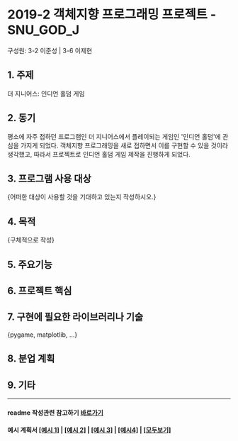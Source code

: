 # 2019-2 객체지향 프로그래밍 프로젝트 - **SNU_GOD_J**
구성원: 3-2 이준성 | 3-6 이제현

## 1. 주제
더 지니어스: 인디언 홀덤 게임

## 2. 동기
평소에 자주 접하던 프로그램인 더 지니어스에서 플레이되는 게임인 '인디언 홀덤'에 관심을 가지게 되었다.
객체지향 프로그래밍을 새로 접하면서 이를 구현할 수 있을 것이라 생각했고, 따라서 프로젝트로 인디언 홀덤 게임 제작을 진행하게 되었다. 

## 3. 프로그램 사용 대상
{어떠한 대상이 사용할 것을 기대하고 있는지 작성하시오.}

## 4. 목적
{구체적으로 작성}

## 5. 주요기능


## 6. 프로젝트 핵심


## 7. 구현에 필요한 라이브러리나 기술
{pygame, matplotlib,  ...}

## 8. **분업 계획**


## 9. 기타

<hr>

#### readme 작성관련 참고하기 [바로가기](https://heropy.blog/2017/09/30/markdown/)

#### 예시 계획서 [[예시 1]](https://docs.google.com/document/d/1hcuGhTtmiTUxuBtr3O6ffrSMahKNhEj33woE02V-84U/edit?usp=sharing) | [[예시 2]](https://docs.google.com/document/d/1FmxTZvmrroOW4uZ34Xfyyk9ejrQNx6gtsB6k7zOvHYE/edit?usp=sharing) | [[예시 3]](https://github.com/goldmango328/2018-OOP-Python-Light) | [[예시4]](https://github.com/ssy05468/2018-OOP-Python-lightbulb) | [[모두보기]](https://github.com/kadragon/oop_project_ex/network/members)
